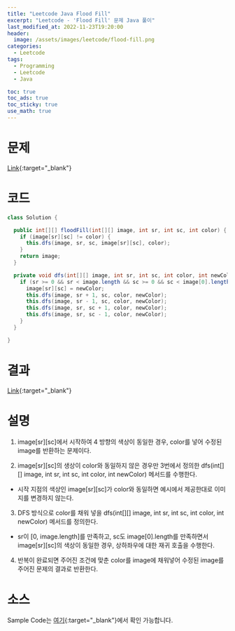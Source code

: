 ```yaml
---
title: "Leetcode Java Flood Fill"
excerpt: "Leetcode - 'Flood Fill' 문제 Java 풀이"
last_modified_at: 2022-11-23T19:20:00
header:
  image: /assets/images/leetcode/flood-fill.png
categories:
  - Leetcode
tags:
  - Programming
  - Leetcode
  - Java

toc: true
toc_ads: true
toc_sticky: true
use_math: true
---
```

# 문제
[Link](https://leetcode.com/problems/flood-fill){:target="_blank"}

# 코드
```java
class Solution {

  public int[][] floodFill(int[][] image, int sr, int sc, int color) {
    if (image[sr][sc] != color) {
      this.dfs(image, sr, sc, image[sr][sc], color);
    }
    return image;
  }

  private void dfs(int[][] image, int sr, int sc, int color, int newColor) {
    if (sr >= 0 && sr < image.length && sc >= 0 && sc < image[0].length && image[sr][sc] == color) {
      image[sr][sc] = newColor;
      this.dfs(image, sr + 1, sc, color, newColor);
      this.dfs(image, sr - 1, sc, color, newColor);
      this.dfs(image, sr, sc + 1, color, newColor);
      this.dfs(image, sr, sc - 1, color, newColor);
    }
  }

}
```

# 결과
[Link](https://leetcode.com/submissions/detail/848535900/){:target="_blank"}

# 설명
1. image[sr][sc]에서 시작하여 4 방향의 색상이 동일한 경우, color를 넣어 수정된 image를 반환하는 문제이다.

2. image[sr][sc]의 생상이 color와 동일하지 않은 경우만 3번에서 정의한 dfs(int[][] image, int sr, int sc, int color, int newColor) 메서드를 수행한다.
- 시작 지점의 색상인 image[sr][sc]가 color와 동일하면 예시에서 제공한대로 이미지를 변경하지 않는다.

3. DFS 방식으로 color를 채워 넣을 dfs(int[][] image, int sr, int sc, int color, int newColor) 메서드를 정의한다.
- sr이 [0, image.length]를 만족하고, sc도 image[0].length를 만족하면서 image[sr][sc]의 색상이 동일한 경우, 상하좌우에 대한 재귀 호출을 수행한다.

4. 반복이 완료되면 주어진 조건에 맞춘 color를 image에 채워넣어 수정된 image를 주어진 문제의 결과로 반환한다.

# 소스
Sample Code는 [여기](https://github.com/GracefulSoul/leetcode/blob/master/src/main/java/gracefulsoul/problems/FloodFill.java){:target="_blank"}에서 확인 가능합니다.